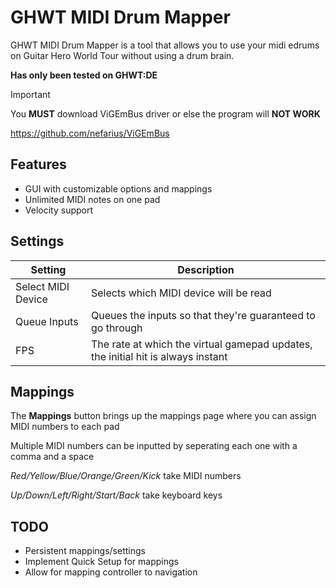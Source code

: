 # GHWT MIDI Drum Mapper

GHWT MIDI Drum Mapper is a tool that allows you to use your midi edrums on Guitar Hero World Tour without using a drum brain.

__Has only been tested on GHWT:DE__

> [!IMPORTANT] 
> You **MUST** download ViGEmBus driver or else the program will **NOT WORK**
> 
> https://github.com/nefarius/ViGEmBus

## Features
- GUI with customizable options and mappings
- Unlimited MIDI notes on one pad
- Velocity support

## Settings
|Setting|Description|
|-|-|
|Select MIDI Device|Selects which MIDI device will be read|
|Queue Inputs|Queues the inputs so that they're guaranteed to go through|
|FPS|The rate at which the virtual gamepad updates, the initial hit is always instant|

## Mappings
The **Mappings** button brings up the mappings page where you can assign MIDI numbers to each pad

Multiple MIDI numbers can be inputted by seperating each one with a comma and a space

*Red/Yellow/Blue/Orange/Green/Kick* take MIDI numbers

*Up/Down/Left/Right/Start/Back* take keyboard keys

## TODO
- Persistent mappings/settings
- Implement Quick Setup for mappings
- Allow for mapping controller to navigation
